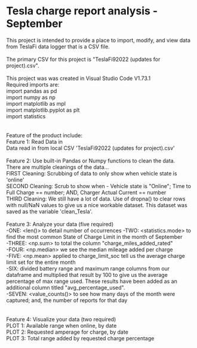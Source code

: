 # Tesla charge report analysis - September<br>
This project is intended to provide a place to import, modify, and view data from TeslaFi data logger that is a CSV file.<br>
<br>
The primary CSV for this project is "TeslaFi92022 (updates for project).csv".<br>
<br>
This project was was created in Visual Studio Code V1.73.1<br>
Required imports are:<br>
import pandas as pd<br>
import numpy as np<br>
import matplotlib as mpl<br>
import matplotlib.pyplot as plt<br>
import statistics<br>
<br>
<br>
Feature of the product include:<br>
Feature 1: Read Data in<br>
Data read in from local CSV 'TeslaFi92022 (updates for project).csv'<br>
<br>
Feature 2: Use built-in Pandas or Numpy functions to clean the data.<br>
There are multiple cleanings of the data...<br>
FIRST Cleaning: Scrubbing of data to only show when vehicle state is 'online'<br>
SECOND Cleaning: Scrub to show when - Vehicle state is "Online"; Time to Full Charge == number; AND, Charger Actual Current == number <br>
THIRD Cleaning: We still have a lot of data. Use of dropna() to clear rows with null/NaN values to give us a nice workable dataset.  This dataset was saved as the variable 'clean_Tesla'.<br>
<br>
Feature 3: Analyze your data (five required)<br>
-ONE: <len()> to detail number of occurrences
-TWO: <statistics.mode> to find the most common State of Charge Limit in the month of September<br>
-THREE: <np.sum> to total the column "charge_miles_added_rated"<br>
-FOUR: <np.median> we see the median mileage added per charge<br>
-FIVE: <np.mean> applied to charge_limit_soc tell us the average charge limit set for the entire month<br>
-SIX: <Divided Columns> divided battery range and maximum range columns from our dataframe and multiplied that result by 100 to give us the average percentage of max range used.  These results have been added as an additional column titled "avg_percentage_used".<br>
-SEVEN: <value_counts()> to see how many days of the month were captured; and, the number of reports for that day<br>
<br>
<br>
Feature 4: Visualize your data (two required)<br>
PLOT 1: Available range when online, by date<br>
PLOT 2: Requested amperage for charge, by date<br>
PLOT 3: Total range added by requested charge percentage<br>
